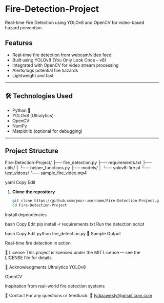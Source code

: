 # Fire-Detection-Project
Real-time Fire Detection using YOLOv8 and OpenCV for video-based hazard prevention.

##  Features

- Real-time fire detection from webcam/video feed  
-  Built using YOLOv8 (You Only Look Once – v8)  
-  Integrated with OpenCV for video stream processing  
-  Alerts/logs potential fire hazards  
-  Lightweight and fast  

---

## 🛠 Technologies Used

- Python 🐍  
- YOLOv8 (Ultralytics)  
- OpenCV  
- NumPy  
- Matplotlib (optional for debugging)  

---

## Project Structure

Fire-Detection-Project/
├── fire_detection.py
├── requirements.txt
├── utils/
│ └── helper_functions.py
├── models/
│ └── yolov8-fire.pt
└── test_videos/
└── sample_fire_video.mp4

yaml
Copy
Edit


1. **Clone the repository**  
   ```bash
   git clone https://github.com/your-username/Fire-Detection-Project.git
   cd Fire-Detection-Project
Install dependencies

bash
Copy
Edit
pip install -r requirements.txt
Run the detection script

bash
Copy
Edit
python fire_detection.py
🧪 Sample Output

Real-time fire detection in action

📄 License
This project is licensed under the MIT License — see the LICENSE file for details.

🙌 Acknowledgments
Ultralytics YOLOv8

OpenCV

Inspiration from real-world fire detection systems

💬 Contact
For any questions or feedback:
📧 lydiaawesly@gmail.com.com 
